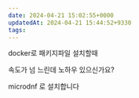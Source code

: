 ```yaml
---
date: 2024-04-21 15:02:55+0000
updatedAt: 2024-04-21 15:44:52+9330
tags: 
---
```

docker로 패키지파일 설치할때

속도가 넘 느린데 노하우 있으신가요?

microdnf 로 설치합니다